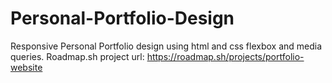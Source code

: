 # Personal-Portfolio-Design
Responsive Personal Portfolio design using html and css flexbox and media queries.
Roadmap.sh project url: https://roadmap.sh/projects/portfolio-website
